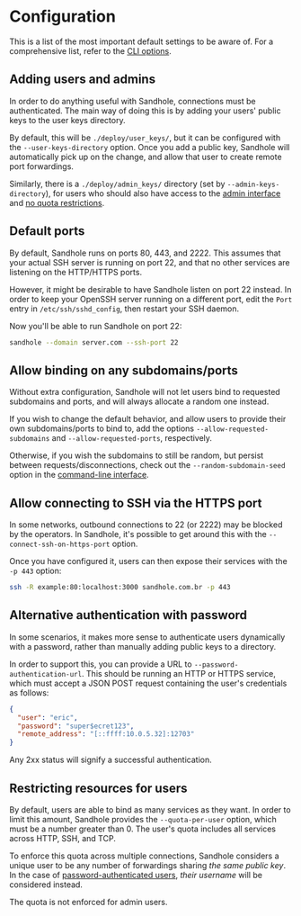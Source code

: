 # Configuration

This is a list of the most important default settings to be aware of. For a comprehensive list, refer to the [CLI options](./cli.md).

## Adding users and admins

In order to do anything useful with Sandhole, connections must be authenticated. The main way of doing this is by adding your users' public keys to the user keys directory.

By default, this will be `./deploy/user_keys/`, but it can be configured with the `--user-keys-directory` option. Once you add a public key, Sandhole will automatically pick up on the change, and allow that user to create remote port forwardings.

Similarly, there is a `./deploy/admin_keys/` directory (set by `--admin-keys-directory`), for users who should also have access to the [admin interface](./admin_interface.md) and [no quota restrictions](#restricting-resources-for-users).

## Default ports

By default, Sandhole runs on ports 80, 443, and 2222. This assumes that your actual SSH server is running on port 22, and that no other services are listening on the HTTP/HTTPS ports.

However, it might be desirable to have Sandhole listen on port 22 instead. In order to keep your OpenSSH server running on a different port, edit the `Port` entry in `/etc/ssh/sshd_config`, then restart your SSH daemon.

Now you'll be able to run Sandhole on port 22:

```bash
sandhole --domain server.com --ssh-port 22
```

## Allow binding on any subdomains/ports

Without extra configuration, Sandhole will not let users bind to requested subdomains and ports, and will always allocate a random one instead.

If you wish to change the default behavior, and allow users to provide their own subdomains/ports to bind to, add the options `--allow-requested-subdomains` and `--allow-requested-ports`, respectively.

Otherwise, if you wish the subdomains to still be random, but persist between requests/disconnections, check out the `--random-subdomain-seed` option in the [command-line interface](./cli.md).

## Allow connecting to SSH via the HTTPS port

In some networks, outbound connections to 22 (or 2222) may be blocked by the operators. In Sandhole, it's possible to get around this with the `--connect-ssh-on-https-port` option.

Once you have configured it, users can then expose their services with the `-p 443` option:

```bash
ssh -R example:80:localhost:3000 sandhole.com.br -p 443
```

## Alternative authentication with password

In some scenarios, it makes more sense to authenticate users dynamically with a password, rather than manually adding public keys to a directory.

In order to support this, you can provide a URL to `--password-authentication-url`. This should be running an HTTP or HTTPS service, which must accept a JSON POST request containing the user's credentials as follows:

```json
{
  "user": "eric",
  "password": "super$ecret123",
  "remote_address": "[::ffff:10.0.5.32]:12703"
}
```

Any 2xx status will signify a successful authentication.

## Restricting resources for users

By default, users are able to bind as many services as they want. In order to limit this amount, Sandhole provides the `--quota-per-user` option, which must be a number greater than 0. The user's quota includes all services across HTTP, SSH, and TCP.

To enforce this quota across multiple connections, Sandhole considers a unique user to be any number of forwardings sharing _the same public key_. In the case of [password-authenticated users](#alternative-authentication-with-password), _their username_ will be considered instead.

The quota is not enforced for admin users.
